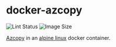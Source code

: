 # docker-azcopy

![Lint Status](https://github.com/mfinelli/docker-azcopy/workflows/Lint/badge.svg)
![Image Size](https://img.shields.io/docker/image-size/mfinelli/azcopy)

[Azcopy](https://github.com/Azure/azure-storage-azcopy) in an
[alpine linux](https://hub.docker.com/_/alpine) docker container.
